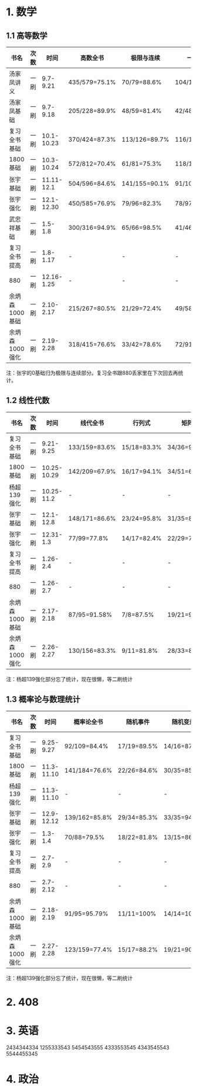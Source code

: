 # 1. 数学

## 1.1 高等数学

<div class="acc-table-高数2024">

| 书名 | 次数 | 时间 | 高数全书 | 极限与连续         | 一元微分 | 多元微分 | 微分方程 | 一元积分         | 多元积分 | 曲线曲面积分 | 无穷级数 | 空间解析几何       |
| --- | --- | --- | --- |---------------| --- | --- | --- |--------------| --- | --- | --- |--------------|
| 汤家凤讲义 | 一刷 | 9.7-9.21 | 435/579=75.1% | 70/79=88.6%   | 104/136=76.5% | 44/51=86.3% | 35/47=74.5% | 67/101=66.3% | 37/52=71.2% | 33/40=82.5% | 31/59=52.5% | 14/14=100%   |
| 汤家凤基础 | 一刷 | 9.7-9.18 | 205/228=89.9% | 48/59=81.4%   | 42/48=87.5% | 29/29=100% | 23/24=95.8% | 51/56=91.1%  | 12/12=100% | - | - | -            |
| 复习全书基础 | 一刷 | 10.1-10.23 | 370/424=87.3%  | 113/126=89.7% | 116/123=94.3% | 30/36=83.3% | 21/22=95.5% | 27/42=64.3%  | 33/40=82.5% | - | 21/25=84% | 9/10=90%     |
| 1800基础 | 一刷 | 10.3-10.24 | 572/812=70.4% | 61/81=75.3%   | 118/143=82.5% | 61/74=82.4% | 56/72=77.8% | 97/153=63.4% | 38/63=60.3% | 52/88=59.1% | 56/94=59.6% | 33/44=75%    |
| 张宇基础 | 一刷 | 11.11-12.1 | 504/596=84.6% | 141/155=90.1% | 91/105=86.7% | 31/36=86.1% | 29/36=80.6% | 95/117=81.2% | 20/27=74.1% | 35/41=85.4% | 42/56=75% | 20/23=87.0%  |
| 张宇强化 | 一刷 | 12.1-12.30 | 450/585=76.9% | 79/96=82.3% | 78/97=80.4% | 53/69=76.8% | 17/27=63.0% | 98/132=74.2% | 16/21=76.2% | 45/55=81.8% | 55/77=71.4% | 9/11=81.8% |
| 武忠祥基础 | 一刷 | 1.5-1.8 | 300/316=94.9% | 65/66=98.5% | 41/46=89.1% | 26/27=96.3% | 26/27=96.3% | 63/68=92.6%  | 12/12=100% | 25/27=92.6% | 26/27=96.3% | 16/16=100% |
| 复习全书提高 | 一刷 | 1.8-1.17 | - | - | - | - | - | - | - | - | - | - |
| 880 | 一刷 | 12.16-1.25 | - | - | - | - | - | - | - | - | - | - |
| 余炳森1000基础 | 一刷 | 2.10-2.17 | 215/267=80.5% | 21/29=72.4% | 49/58=84.5% | 21/25=84% | 19/27=70.4% | 45/54=83.3% | 36/40=90% | - | 16/22=72.7% | 8/12=66.7% |
| 余炳森1000强化 | 一刷 | 2.19-2.28 | 318/415=76.6% | 33/42=78.6% | 72/91=79.1% | 36/45=80% | 27/41=65.9% | 68/79=86.1% | 44/60=73.3% | - | 24/39=61.5% | 14/18=77.8% |

</div>

注：张宇的0基础归为极限与连续部分。复习全书跟880丢家里在下次回去再统计。


## 1.2 线性代数

<div class="acc-table-线代2024">

| 书名 | 次数 | 时间 | 线代全书 | 行列式  | 矩阵 | 向量 | 线性方程组 | 特征值 | 二次型 |
|----| --- | --- | --- |-------------| --- | --- | --- | --- | --- |
| 复习全书基础 | 一刷 | 9.21-9.25 | 133/159=83.6% | 15/18=83.3% | 34/36=94.4% | 19/28=67.9% | 20/23=87.0% | 25/32=78.1% | 20/22=91.0% | 
| 1800基础 | 一刷 | 10.25-10.29 | 142/209=67.9% | 16/17=94.1% | 34/51=66.7% | 22/27=81.5% | 21/30=70% | 29/54=53.7% | 20/30=66.7% |
| 杨超139强化 | 一刷 | 10.25-11.2 | - | - | - | - | - | - | - |
| 张宇基础 | 一刷 | 12.1-12.8 | 148/171=86.6% | 23/24=95.8% | 31/35=88.6% | 18/26=69.2% | 25/27=92.6% | 27/34=79.4% | 24/25=96% |
| 张宇强化 | 一刷 | 12.31-1.3 | 77/99=77.8% | 14/17=82.4% | 22/29=75.9% | 9/9=-100% | 6/10=60% | 14/19=73.7% | 12/15=80% |
| 复习全书提高 | 一刷 | 1.26-2.4 | - | - | - | - | - | - | - |
| 880 | 一刷 | 1.26-2.7 | - | - | - | - | - | - | - |
| 余炳森1000基础 | 一刷 | 2.17-2.18 | 87/95=91.58% | 7/8=87.5% | 19/21=90.5% | 19/19=100% | 10/11=90.9% | 21/22=95.5% | 11/14=78.6% |
| 余炳森1000强化 | 一刷 | 2.26-2.27 | 130/156=83.3% | 9/11=81.8% | 28/33=84.8% | 30/33=90.9% | 13/18=72.2% | 32/40=80% | 18/21=85.7% |

</div>

注：杨超139强化部分忘了统计，现在很懒，等二刷统计


## 1.3 概率论与数理统计

<div class="acc-table-概率论2024">

| 书名 | 次数 | 时间 | 概率论全书 | 随机事件 | 随机变量 | 多维随机变量 | 数字特征 | 大数定律 | 数理统计 | 参数估计 | 假设检验 |
| --- | --- | --- | --- | --- | --- |---| --- | --- | --- | --- | --- |
| 复习全书基础 | 一刷 | 9.25-9.27 | 92/109=84.4% | 17/19=89.5% | 14/16=87.5% | 17/19=89.5% | 14/17=82.3% | 5/5=100% | 10/14=71.4% | 11/14=78.6% | 4/5=80% |
| 1800基础 | 一刷 | 11.3-11.10 | 141/184=76.6% | 22/26=84.6% | 30/35=85.7% | 26/35=74.3% | 28/40=70% | 5/8=62.5% | 16/23=70.0% | 10/13=76.9% | 4/4=100% |
| 杨超139强化 | 一刷 | 11.3-11.10 | - | - | - | - | - | - | - | - | - |
| 张宇基础 | 一刷 | 12.9-12.12 | 139/162=85.8% | 29/34=85.3% | 33/35=94.3% | 24/29=82.8% | 19/25=76% | 10/11=90.1% | 24/28=85.7% | - | - |
| 张宇强化 | 一刷 | 1.3-1.4 | 70/88=79.5% | 18/22=81.8% | 13/15=86.7% | 13/17=76.5% | 8/13=61.5% | 3/3=100% | 3/4=75% | 12/14=85.7% | - |
| 复习全书提高 | 一刷 | 2.7-2.9 | - | - | - | - | - | - | - | - | - |
| 880 | 一刷 | 2.7-2.12 | - | - | - | - | - | - | - | - | - |
| 余炳森1000基础 | 一刷 | 2.18-2.19 | 91/95=95.79% | 11/11=100% | 14/14=100% | 19/20=95% | 20/20=100% | 5/5=100% | 10/12=83.3% | 12/13=92.3% | - |
| 余炳森1000强化 | 一刷 | 2.27-2.28 | 123/159=77.4% | 15/17=88.2% | 19/21=90.5% | 26/30=86.7% | 25/31=80.6% | 6/7=85.7% | 7/16=43.8% | 17/18=94.4% | 8/19=42.1% |

</div>

注：杨超139强化部分忘了统计，现在很懒，等二刷统计



# 2. 408




# 3. 英语


<div class="acc-table-阅读">

2434344334 1255333543 5454543555 4333553545 4343545543 5544455345


</div>






# 4. 政治


